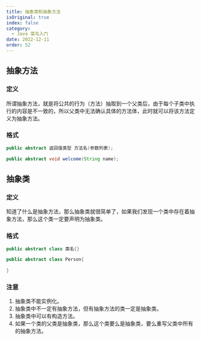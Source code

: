 ```yaml
---
title: 抽象类和抽象方法
isOriginal: true
index: false
category:
  - Java 菜鸟入门
date: 2022-12-11
order: 52
---
```


## 抽象方法

### 定义

所谓抽象方法，就是将公共的行为（方法）抽取到一个父类后，由于每个子类中执行的内容是不一致的，所以父类中无法确认具体的方法体，此时就可以将该方法定义为抽象方法。

### 格式

```java
public abstract 返回值类型 方法名(参数列表);
```

```java
public abstract void welcome(String name);
```



## 抽象类

### 定义

知道了什么是抽象方法，那么抽象类就很简单了，如果我们发现一个类中存在着抽象方法，那么这个类一定要声明为抽象类。

### 格式

```java
public abstract class 类名{}
```

```java
public abstract class Person{
    
}
```



### 注意

1.   抽象类不能实例化。
2.   抽象类中不一定有抽象方法，但有抽象方法的类一定是抽象类。
3.   抽象类中可以有构造方法。
4.   如果一个类的父类是抽象类，那么这个类要么是抽象类，要么重写父类中所有的抽象方法。
